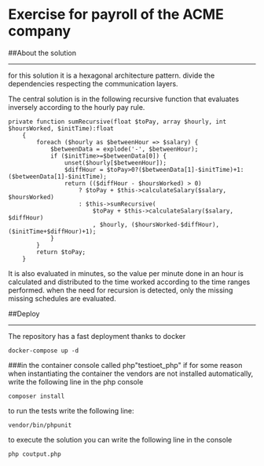 # Exercise for payroll of the ACME company

##About the solution

---
for this solution it is a hexagonal architecture pattern. divide the dependencies respecting the communication layers.

The central solution is in the following recursive function that evaluates inversely according to the hourly pay rule.
```injectablephp
private function sumRecursive(float $toPay, array $hourly, int $hoursWorked, $initTime):float
    {
        foreach ($hourly as $betweenHour => $salary) {
            $betweenData = explode('-', $betweenHour);
            if ($initTime>=$betweenData[0]) {
                unset($hourly[$betweenHour]);
                $diffHour = $toPay>0?($betweenData[1]-$initTime)+1:($betweenData[1]-$initTime);
                return (($diffHour - $hoursWorked) > 0)
                    ? $toPay + $this->calculateSalary($salary, $hoursWorked)
                    : $this->sumRecursive(
                        $toPay + $this->calculateSalary($salary, $diffHour)
                        , $hourly, ($hoursWorked-$diffHour), ($initTime+$diffHour)+1);
            }
        }
        return $toPay;
    }
```
It is also evaluated in minutes, so the value per minute done in an hour is calculated and distributed to the time worked according to the time ranges performed.
when the need for recursion is detected, only the missing missing schedules are evaluated.

##Deploy

---

The repository has a fast deployment thanks to docker

```shell
docker-compose up -d
```

###in the container console called php"testioet_php"
if for some reason when instantiating the container the vendors are not installed automatically, write the following line in the php console

```shell
composer install
```
to run the tests write the following line:
```shell
vendor/bin/phpunit
```

to execute the solution you can write the following line in the console
```shell
php coutput.php
```
